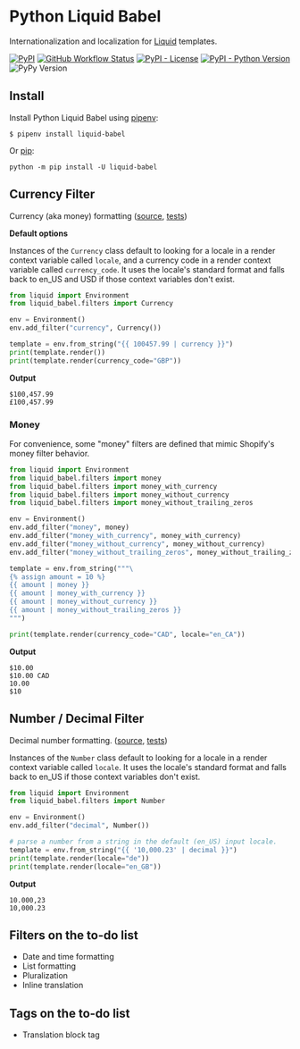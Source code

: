 # Python Liquid Babel

Internationalization and localization for [Liquid](https://github.com/jg-rp/liquid/) templates.

[![PyPI](https://img.shields.io/pypi/v/liquid-babel?style=flat-square)](https://pypi.org/project/liquid-babel/)
[![GitHub Workflow Status](https://img.shields.io/github/workflow/status/jg-rp/liquid-babel/Tests?style=flat-square)](https://github.com/jg-rp/liquid-babel/actions)
[![PyPI - License](https://img.shields.io/pypi/l/liquid-babel?style=flat-square)](https://github.com/jg-rp/liquid-babel/blob/main/LICENSE)
[![PyPI - Python Version](https://img.shields.io/pypi/pyversions/liquid-babel?style=flat-square)](https://pypi.org/project/liquid-babel/)
![PyPy Version](https://img.shields.io/badge/pypy-3.7%20%7C%203.8-blue?style=flat-square)

## Install

Install Python Liquid Babel using [pipenv](https://pipenv.pypa.io/en/latest/):

```plain
$ pipenv install liquid-babel
```

Or [pip](https://pip.pypa.io/en/stable/getting-started/):

```plain
python -m pip install -U liquid-babel
```

## Currency Filter

Currency (aka money) formatting ([source](https://github.com/jg-rp/liquid-babel/blob/main/liquid-babel/filters/currency.py), [tests](https://github.com/jg-rp/liquid_babel/blob/main/tests/test_currency.py))

**Default options**

Instances of the `Currency` class default to looking for a locale in a render context variable called `locale`, and a currency code in a render context variable called `currency_code`. It uses the locale's standard format and falls back to en_US and USD if those context variables don't exist.

```python
from liquid import Environment
from liquid_babel.filters import Currency

env = Environment()
env.add_filter("currency", Currency())

template = env.from_string("{{ 100457.99 | currency }}")
print(template.render())
print(template.render(currency_code="GBP"))
```

**Output**

```plain
$100,457.99
£100,457.99
```

### Money

For convenience, some "money" filters are defined that mimic Shopify's money filter behavior.

```python
from liquid import Environment
from liquid_babel.filters import money
from liquid_babel.filters import money_with_currency
from liquid_babel.filters import money_without_currency
from liquid_babel.filters import money_without_trailing_zeros

env = Environment()
env.add_filter("money", money)
env.add_filter("money_with_currency", money_with_currency)
env.add_filter("money_without_currency", money_without_currency)
env.add_filter("money_without_trailing_zeros", money_without_trailing_zeros)

template = env.from_string("""\
{% assign amount = 10 %}
{{ amount | money }}
{{ amount | money_with_currency }}
{{ amount | money_without_currency }}
{{ amount | money_without_trailing_zeros }}
""")

print(template.render(currency_code="CAD", locale="en_CA"))
```

**Output**

```plain
$10.00
$10.00 CAD
10.00
$10
```

## Number / Decimal Filter

Decimal number formatting. ([source](https://github.com/jg-rp/liquid-babel/blob/main/liquid-babel/filters/number.py), [tests](https://github.com/jg-rp/liquid_babel/blob/main/tests/test_number.py))

Instances of the `Number` class default to looking for a locale in a render context variable called `locale`. It uses the locale's standard format and falls back to en_US if those context variables don't exist.

```python
from liquid import Environment
from liquid_babel.filters import Number

env = Environment()
env.add_filter("decimal", Number())

# parse a number from a string in the default (en_US) input locale.
template = env.from_string("{{ '10,000.23' | decimal }}")
print(template.render(locale="de"))
print(template.render(locale="en_GB"))
```

**Output**

```plain
10.000,23
10,000.23
```

## Filters on the to-do list

- Date and time formatting
- List formatting
- Pluralization
- Inline translation

## Tags on the to-do list

- Translation block tag
